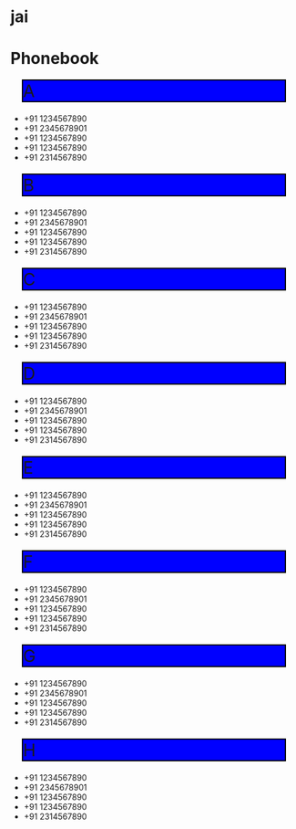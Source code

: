 # jai
<html>
<head>
<style>
div{
    border:2px solid black;
    background-color:blue;
    font-size: 30px;
    margin:20px;
}

div{
    position: sticky;
    top:20px;
}

li::before{
      content: "\260E";
}
</style>
</head>
<body>
<h1>Phonebook</h1>
<div>A</div>
<ul>
    <li>+91 1234567890</li>
    <li>+91 2345678901</li>
    <li>+91 1234567890</li>
    <li>+91 1234567890</li>
    <li>+91 2314567890</li>
</ul>
<div>B</div>
<ul>
    <li>+91 1234567890</li>
    <li>+91 2345678901</li>
    <li>+91 1234567890</li>
    <li>+91 1234567890</li>
    <li>+91 2314567890</li>
</ul>
<div>C</div>
<ul>
    <li>+91 1234567890</li>
    <li>+91 2345678901</li>
    <li>+91 1234567890</li>
    <li>+91 1234567890</li>
    <li>+91 2314567890</li>
</ul>
<div>D</div>
<ul>
    <li>+91 1234567890</li>
    <li>+91 2345678901</li>
    <li>+91 1234567890</li>
    <li>+91 1234567890</li>
    <li>+91 2314567890</li>
</ul>
<div>E</div>
<ul>
    <li>+91 1234567890</li>
    <li>+91 2345678901</li>
    <li>+91 1234567890</li>
    <li>+91 1234567890</li>
    <li>+91 2314567890</li>
</ul>
<div>F</div>
<ul>
    <li>+91 1234567890</li>
    <li>+91 2345678901</li>
    <li>+91 1234567890</li>
    <li>+91 1234567890</li>
    <li>+91 2314567890</li>
</ul>
<div>G</div>
<ul>
    <li>+91 1234567890</li>
    <li>+91 2345678901</li>
    <li>+91 1234567890</li>
    <li>+91 1234567890</li>
    <li>+91 2314567890</li>
</ul>
<div>H</div>
<ul>
    <li>+91 1234567890</li>
    <li>+91 2345678901</li>
    <li>+91 1234567890</li>
    <li>+91 1234567890</li>
    <li>+91 2314567890</li>
</ul>
</body></html>
